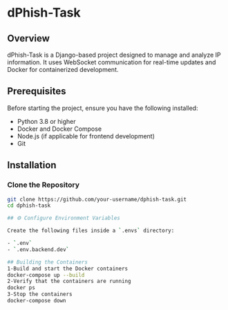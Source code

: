 # dPhish-Task

## Overview
dPhish-Task is a Django-based project designed to manage and analyze IP information. It uses WebSocket communication for real-time updates and Docker for containerized development.

## Prerequisites
Before starting the project, ensure you have the following installed:
- Python 3.8 or higher
- Docker and Docker Compose
- Node.js (if applicable for frontend development)
- Git

## Installation

### Clone the Repository
```bash
git clone https://github.com/your-username/dphish-task.git
cd dphish-task

## ⚙️ Configure Environment Variables

Create the following files inside a `.envs` directory:

- `.env`
- `.env.backend.dev`

## Building the Containers
1-Build and start the Docker containers
docker-compose up --build
2-Verify that the containers are running
docker ps
3-Stop the containers
docker-compose down